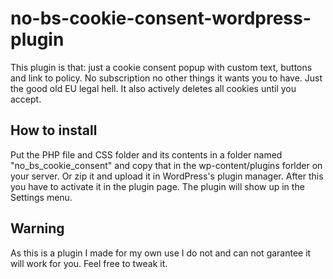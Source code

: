 # no-bs-cookie-consent-wordpress-plugin
This plugin is that: just a cookie consent popup with custom text, buttons and link to policy. No subscription no other things it wants you to have. Just the good old EU legal hell. It also actively deletes all cookies until you accept.

## How to install
Put the PHP file and CSS folder and its contents in a folder named "no_bs_cookie_consent" and copy that in the wp-content/plugins forlder on your server. Or zip it and upload it in WordPress's plugin manager. After this you have to activate it in the plugin page. The plugin will show up in the Settings menu.

## Warning
As this is a plugin I made for my own use I do not and can not garantee it will work for you. Feel free to tweak it.
